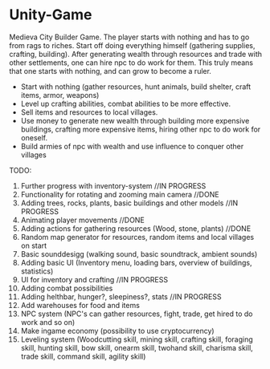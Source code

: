 # Unity-Game
Medieva City Builder Game.
The player starts with nothing and has to go from rags to riches. Start off doing everything himself (gathering supplies, crafting, building). After generating wealth through resources and trade with other settlements, one can hire npc to do work for them. This truly means that one starts with nothing, and can grow to become a ruler. 

- Start with nothing (gather resources, hunt animals, build shelter, craft items, armor, weapons)
- Level up crafting abilities, combat abilities to be more effective.
- Sell items and resources to local villages.
- Use money to generate new wealth through building more expensive buildings, crafting more expensive items, hiring other npc to do work for oneself.
- Build armies of npc with wealth and use influence to conquer other villages

TODO: 
1. Further progress with inventory-system //IN PROGRESS
2. Functionality for rotating and zooming main camera //DONE
3. Adding trees, rocks, plants, basic buildings and other models //IN PROGRESS
4. Animating player movements //DONE
5. Adding actions for gathering resources (Wood, stone, plants) //DONE
6. Random map generator for resources, random items and local villages on start
7. Basic sounddesigg (walking sound, basic soundtrack, ambient sounds)
8. Adding basic UI (Inventory menu, loading bars, overview of buildings, statistics)
9. UI for inventory and crafting //IN PROGRESS
10. Adding combat possibilities
11. Adding helthbar, hunger?, sleepiness?, stats //IN PROGRESS
12. Add warehouses for food and items
13. NPC system (NPC's can gather resources, fight, trade, get hired to do work and so on)
14. Make ingame economy (possibility to use cryptocurrency)
15. Leveling system (Woodcutting skill, mining skill, crafting skill, foraging skill, hunting skill, bow skill, onearm skill, twohand skill, charisma skill, trade skill, command skill, agility skill)
